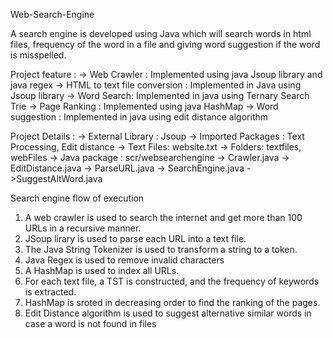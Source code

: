 Web-Search-Engine

A search engine is developed using Java which will search words in html files, frequency of the word in a file and 
giving word suggestion if the word is misspelled. 

Project feature : 
-> Web Crawler : Implemented using java Jsoup library and java regex
-> HTML to text file conversion : Implemented in Java using Jsoup library
-> Word Search: Implemented in java using Ternary Search Trie
-> Page Ranking : Implemented using java HashMap
-> Word suggestion : Implemented in java using edit distance algorithm

Project Details : 
-> External Library : Jsoup
-> Imported Packages : Text Processing, Edit distance
-> Text Files: website.txt
-> Folders: textfiles, webFiles
-> Java package : scr/websearchengine
					-> Crawler.java
					-> EditDistance.java
					-> ParseURL.java
					-> SearchEngine.java
					->SuggestAltWord.java



Search engine flow of execution

1. A web crawler is used to search the internet and get more than 100 URLs in a recursive manner.
2. JSoup lirary is used to parse each URL into a text file.
3. The Java String Tokenizer is used to transform a string to a token.
4. Java Regex is used to remove invalid characters
5. A HashMap is used to index all URLs.
6. For each text file, a TST is constructed, and the frequency of keywords is extracted.
7. HashMap is sroted in decreasing order to find the ranking of the pages.
8. Edit Distance algorithm is used to suggest alternative similar words in case a word is not found in files
